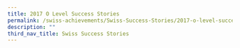 ```yaml
---
title: 2017 O Level Success Stories
permalink: /swiss-achievements/Swiss-Success-Stories/2017-o-level-success-stories/
description: ""
third_nav_title: Swiss Success Stories
---
```

